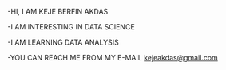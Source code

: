 -HI, I AM KEJE BERFIN AKDAS 

-I AM INTERESTING IN DATA SCIENCE 

-I AM LEARNING DATA ANALYSIS

-YOU CAN REACH ME FROM MY E-MAIL kejeakdas@gmail.com 
